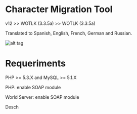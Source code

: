 Character Migration Tool
========

v12 >> WOTLK (3.3.5a) >> WOTLK (3.3.5a)

Translated to Spanish, English, French, German and Russian.

![alt tag](http://i.imgur.com/EgguVzo.png "Migration")


Requeriments
========

PHP >= 5.3.X and MySQL >= 5.1.X

PHP: enable SOAP module

World Server: enable SOAP module

Desch
